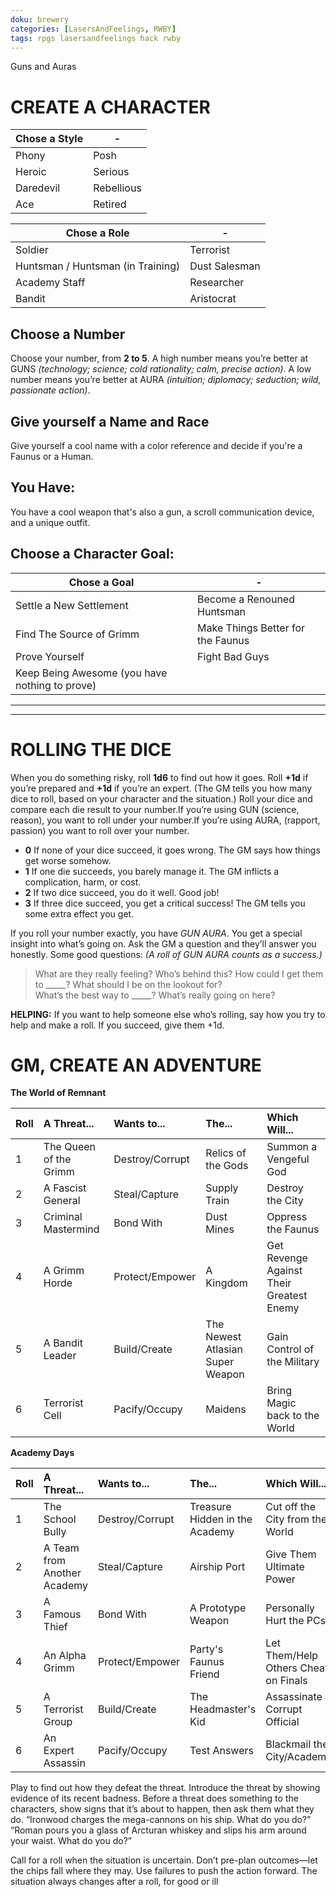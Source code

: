```yaml
---
doku: brewery
categories: [LasersAndFeelings, RWBY]
tags: rpgs lasersandfeelings hack rwby
---
```

Guns and Auras

# CREATE A CHARACTER


| **Chose a Style** | -          |
| ----------------- | ---------- |
| Phony             | Posh       |
| Heroic            | Serious    |
| Daredevil         | Rebellious |
| Ace               | Retired    |

| **Chose a Role**                  | -             |
| --------------------------------- | ------------- |
| Soldier                           | Terrorist     |
| Huntsman / Huntsman (in Training) | Dust Salesman |
| Academy Staff                     | Researcher    |
| Bandit                            | Aristocrat    |


## Choose a Number

Choose your number, from **2 to 5**. A high number means  you’re  better  at GUNS *(technology;  science; cold rationality; calm, precise action)*. A low number means you’re better at AURA *(intuition; diplomacy; seduction; wild, passionate action)*.

## Give yourself a Name and Race

Give yourself a cool name with a color reference and decide if you're a Faunus or a Human.

## You Have:

You have a cool weapon that's also a gun, a scroll communication device, and a unique outfit.

## Choose a Character Goal: 

| **Chose a Goal**                                   | -                                 |
| ---------------------------------------------- | --------------------------------- |
| Settle a New Settlement                        | Become a Renouned Huntsman        |
| Find The Source of Grimm                       | Make Things Better for the Faunus |
| Prove Yourself                                 | Fight Bad Guys                    |
| Keep Being Awesome (you have nothing to prove) |                                   |


---
---

# ROLLING THE DICE

When you do something risky, roll **1d6** to find out how it goes. Roll **+1d** if you’re prepared and **+1d** if you’re an expert. (The GM tells you how many dice to roll, based on your character and the situation.) Roll your dice and compare each die result to your number.If you’re using GUN (science, reason), you want to roll under your number.If you’re using AURA, (rapport, passion) you want to roll over your number.

- **0** If none of your dice succeed, it goes wrong. The GM says how things get worse somehow.
- **1** If  one  die  succeeds,  you  barely  manage  it.  The  GM inflicts a complication, harm, or cost.
- **2** If two dice succeed, you do it well. Good job!
- **3** If three dice succeed, you get a critical success! The GM tells you some extra effect you get. 

If you roll your number exactly, you have *GUN AURA*.  You  get  a  special  insight  into  what’s  going on. Ask the GM a question and they’ll answer you honestly. Some good questions: *(A roll of GUN AURA counts as a success.)*

> What are they really feeling? 
> Who’s behind this? How could I get them to _____? What should I be on  the  lookout  for?  
> What’s  the  best  way  to  _____?  What’s really going on here? 

**HELPING:**  If  you  want  to  help  someone  else  who’s  rolling, say how you try to help and make a roll. If you succeed, give them +1d.

# GM, CREATE AN ADVENTURE
**The World of Remnant**

| Roll | A Threat...            | Wants to...     | The...                           | Which Will...                            |
|:---- |:---------------------- |:--------------- |:-------------------------------- |:---------------------------------------- |
| 1    | The Queen of the Grimm | Destroy/Corrupt | Relics of the Gods               | Summon a Vengeful God                    |
| 2    | A Fascist General      | Steal/Capture   | Supply Train                     | Destroy the City                         |
| 3    | Criminal Mastermind    | Bond With       | Dust Mines                       | Oppress the Faunus                       |
| 4    | A Grimm Horde          | Protect/Empower | A Kingdom                        | Get Revenge Against Their Greatest Enemy |
| 5    | A Bandit Leader        | Build/Create    | The Newest Atlasian Super Weapon | Gain Control of the Military             | 
| 6    | Terrorist Cell         | Pacify/Occupy   | Maidens                          | Bring Magic back to the World            |

**Academy Days**

| Roll | A Threat...                 | Wants to...     | The...                         | Which Will...                        |
|:---- |:--------------------------- |:--------------- |:------------------------------ |:------------------------------------ |
| 1    | The School Bully            | Destroy/Corrupt | Treasure Hidden in the Academy | Cut off the City from the World      |
| 2    | A Team from Another Academy | Steal/Capture   | Airship Port                   | Give Them Ultimate Power             |
| 3    | A Famous Thief              | Bond With       | A Prototype Weapon             | Personally Hurt the PCs              |
| 4    | An Alpha Grimm              | Protect/Empower | Party's Faunus Friend          | Let Them/Help Others Cheat on Finals | 
| 5    | A Terrorist Group           | Build/Create    | The Headmaster's Kid           | Assassinate a Corrupt Official       |
| 6    | An Expert Assassin          | Pacify/Occupy   | Test Answers                   | Blackmail the City/Academy           |


Play to find out how they defeat the threat. Introduce the threat by showing evidence of its recent badness. Before a threat does something to the characters, show signs that it’s about to happen, then ask them what they do. “Ironwood charges the mega-cannons  on  his  ship.  What  do  you  do?”  “Roman  pours  you  a  glass  of  Arcturan  whiskey and slips his arm around your waist. What do you do?”

Call  for  a  roll  when  the  situation  is  uncertain.  Don’t  pre-plan  outcomes—let  the  chips fall where they may. Use failures to push the action forward. The situation always changes after a roll, for good or ill